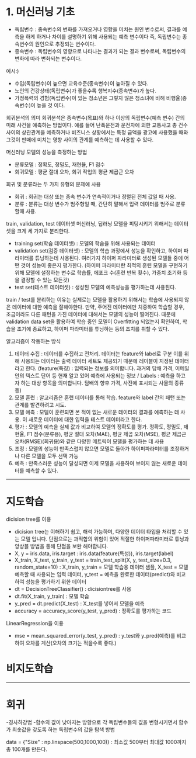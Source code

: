 # 1. 머신러닝 기초

- 독립변수 : 종속변수의 변화를 가져오거나 영향을 미치는 원인 변수로써, 결과를 예측을 하게 하거나 차이를 설명하기 위해 사용되는 예측 변수이다 즉, 독립변수는 종속변수의 원인으로 추정되는 변수이다.
- 종속변수 : 독립변수의 영향으로 나타나는 결과가 되는 결과 변수로써, 독립변수의 변화에 따라 변화되는 변수이다.

예시:)
- 수입(독립변수)이 높으면 교육수준(종속변수)이 높아질 수 있다.
- 노인의 건강상태(독립변수)가 좋을수록 행복지수(종속변수)가 높다.
- 가정폭력의 경험(독립변수)이 있는 청소년은 그렇지 않은 청소녀에 비해 비행율(종속변수)이 높을 것 이다.

회귀분석의 의미
회귀분석은 종속변수(목표)와 하나 이상의 독립변수(예측 변수) 간의 미래 사건을 예측하는 방법이다. 예를 들어 난폭운전과 운전자에 의한 교통사고 총 건수 사이의 상관관계을 예측하거나 비즈니스 상황에서는 특정 금액을 광고에 사용했을 때와 그것이 판매에 미치는 영향 사이의 관계를 예측하는 데 사용할 수 있다.

머신러닝 모델의 성능을 측정하는 방법
- 분류모델 : 정확도, 정밀도, 재현율, F1 점수
- 회귀모델 : 평균 절대 오차, 회귀 작업의 평균 제곱근 오차

회귀 및 분류라는 두 가지 유형의 문제에 사용
- 회귀 : 회귀는 대상 또는 종속 변수가 연속적이거나 정렬된 전체 값일 때 사용.
- 분류 : 분류는 대상 변수가 범주형일 때, 간단히 말해서 입력 데이터를 범주로 분류할때 사용.

train, validation, test 데이터셋
머신러닝, 딥러닝 모델을 피팅시키기 위해서는 데이터셋을 크게 세 가지로 분리한다.
- training set(학습 데이터셋) : 모델의 학습을 위해 사용되는 데이터
- validation set(검증 데이터셋) : 모델의 학습 과정에서 성능을 확인하고, 하이퍼 파라미터를 튜닝하는데 사용된다. 여러가지 하이퍼 파라미터로 생성된 모델들 중에 어떤 것이 성능이 좋은지 평가한다. (하이퍼 파라미터란 최적의 훈련 모델을 구현하기 위해 모델에 설정하는 변수로 학습률, 에포크 수(훈련 반복 횟수), 가중치 초기화 등을 결정할 수 있는 모든것)
- test set(테스트 데이터셋) : 생성된 모델의 예측성능을 평가하는데 사용된다.

train / test를 분리하는 이유는 실제로는 모델을 활용하기 위해서는 학습에 사용되지 않은 데이터에 대한 예측을 잘해야한다. 만약, 주어진 데이터에만 치중하여 학습할 경우, 조금이라도 다른 패턴을 가진 데이터에 대해서는 모델의 성능이 떨어진다. 때문에 validation data set을 활용하여 학습 중인 모델이 Overfitting 되었는지 확인하여, 학습을 조기에 종료하고, 하이퍼 파라미터를 튜닝하는 등의 조치를 취할 수 있다.

알고리즘이 작동하는 방식
1. 데이터 수집 : 데이터를 수집하고 전처리. 데이터는 feature와 label로 구분 이를 위해 사용되는 데이터는 출력 데이터 세트도 제공되기 때문에 레이블이 지정된 데이터라고 한다. (feature(특징) : 입력되는 정보를 의미합니다. 과거의 담배 가격, 이메일 안의 텍스트 단어 등 현재 알고 있어 예측에 사용되는 정보 / Labels : 예측을 하고자 하는 대상 항목을 의미합니다. 담배의 향후 가격, 사진에 표시되는 사물의 종류 등)
2. 모델 훈련 : 알고리즘은 훈련 데이터를 통해 학습. feature와 label 간의 패턴 또는 관계를 발견하려고 시도.
3. 모델 예측 : 모델이 훈련되면 본 적이 없는 새로운 데이터의 결과를 예측하는 데 사용. 이 새로운 데이터에 대한 입력을 테스트 데이터라고 한다.
4. 평가 : 모델의 예측을 실제 값과 비교하여 모델의 정확도를 평가. 정확도, 정밀도, 재현율, F1 점수(분류용), 평균 절대 오차(MAE), 평균 제곱 오차(MSE), 평균 제곱근 오차(RMSE)(회귀용)와 같은 다양한 메트릭이 모델을 평가하는 데 사용
5. 조정 : 모델의 성능이 만족스럽지 않으면 모델로 돌아가 하이퍼파라미터를 조정하거나 다른 모델을 모두 선택 가능
6. 예측 : 만족스러운 성능이 달성되면 이제 모델을 사용하여 보이지 않는 새로운 데이터를 예측할 수 있다.

------------------------------------------------------------------------------------------------------------------------------------------------------------
# 지도학습
dicision tree를 이용
- dicision tree는 이해하기 쉽고, 해석 가능하며, 다양한 데이터 타입을 처리할 수 있는 모델 입니다. 단점으로는 과적합의 위험이 있어 적절한 하이퍼파라미터로 튜닝과 앙상블 방법을 통해 단점을 보완 해야합니다.
- X, y = iris.data, iris.target : iris.data(feature(특성)), iris.target(label)
- X_train, X_test, y_train, y_test = train_test_split(X, y, test_size=0.3, random_state=10) : X_train, y_train = 모델 학습용 데이터 샘플, X_test = 모델 예측할 때 사용되는 입력 데이터, y_test = 예측을 완료한 데이터(predict)와 비교하여 성능을 평가하기 위한 데이터
- dt = DecisionTreeClassifier() : dicisiontree를 사용
- dt.fit(X_train, y_train) : 모델 학습
- y_pred = dt.predict(X_test) : X_test를 넣어서 모델을 예측
- accuracy = accuracy_score(y_test, y_pred) : 정확도를 평가하는 코드

LinearRegression을 이용
- mse = mean_squared_error(y_test, y_pred) : y_test와 y_pred(예측)를 비교하여 오차를 계산(오차의 크기는 적을수록 좋다.)

# 비지도학습


------------------------------------------------------------------------------------------------------------------------------------------------------------
# 회귀
-경사하강법
  -함수의 값이 낮아지는 방향으로 각 독립변수들의 값을 변형시키면서 함수가 최솟값을 갖도록 하는 독립변수의 값을 탐색 방법

data = {"Size" : np.linspace(500,1000,100)} : 최소값 500부터 최대값 1000까지 총 100개를 만든다.





